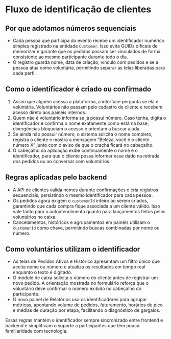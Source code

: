 # Fluxo de identificação de clientes

## Por que adotamos números sequenciais
- Cada pessoa que participa do evento recebe um identificador numérico simples registrado na entidade `Customer`. Isso evita GUIDs difíceis de memorizar e garante que os pedidos possam ser vinculados de forma consistente ao mesmo participante durante todo o dia.
- O registro guarda nome, data de criação, vínculo com pedidos e se a pessoa atua como voluntária, permitindo separar as telas liberadas para cada perfil.

## Como o identificador é criado ou confirmado
1. Assim que alguém acessa a plataforma, a interface pergunta se ela é voluntária. Voluntários não passam pelo cadastro de cliente e recebem acesso direto aos painéis internos.
2. Quem não é voluntário informa se já possui número. Caso tenha, digita o identificador e confirma o nome exatamente como está na base; divergências bloqueiam o acesso e orientam a buscar ajuda.
3. Se ainda não possuir número, o sistema solicita o nome completo, registra o cliente e mostra a mensagem “Beleza, você é o cliente número X” junto com o aviso de que o crachá ficará no cabeçalho.
4. O cabeçalho da aplicação exibe continuamente o nome e o identificador, para que o cliente possa informar esse dado na retirada dos pedidos ou ao conversar com voluntários.

## Regras aplicadas pelo backend
- A API de clientes valida nomes durante confirmações e cria registros sequenciais, persistindo o mesmo identificador para cada pessoa.
- Os pedidos agora exigem o `customerId` inteiro ao serem criados, garantindo que cada compra fique associada a um cliente válido. Isso vale tanto para o autoatendimento quanto para lançamentos feitos pelos voluntários no caixa.
- Cancelamentos, históricos e agrupamentos em painéis utilizam o `customerId` como chave, permitindo buscas combinadas por nome ou número.

## Como voluntários utilizam o identificador
- As telas de Pedidos Ativos e Histórico apresentam um filtro único que aceita nome ou número e atualiza os resultados em tempo real enquanto o texto é digitado.
- O módulo de caixa solicita o número do cliente antes de registrar um novo pedido. A orientação mostrada no formulário reforça que o voluntário deve confirmar o número exibido no cabeçalho do participante.
- O novo painel de Relatórios usa os identificadores para agrupar métricas, apontando volume de pedidos, faturamento, horários de pico e médias de duração por etapa, facilitando o diagnóstico de gargalos.

Essas regras mantêm o identificador sempre sincronizado entre frontend e backend e simplificam o suporte a participantes que têm pouca familiaridade com tecnologia.
